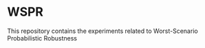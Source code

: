 # WSPR
This repository contains the experiments related to Worst-Scenario Probabilistic Robustness 
